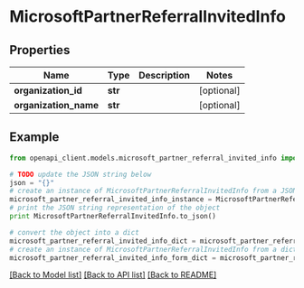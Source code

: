 # MicrosoftPartnerReferralInvitedInfo


## Properties
Name | Type | Description | Notes
------------ | ------------- | ------------- | -------------
**organization_id** | **str** |  | [optional] 
**organization_name** | **str** |  | [optional] 

## Example

```python
from openapi_client.models.microsoft_partner_referral_invited_info import MicrosoftPartnerReferralInvitedInfo

# TODO update the JSON string below
json = "{}"
# create an instance of MicrosoftPartnerReferralInvitedInfo from a JSON string
microsoft_partner_referral_invited_info_instance = MicrosoftPartnerReferralInvitedInfo.from_json(json)
# print the JSON string representation of the object
print MicrosoftPartnerReferralInvitedInfo.to_json()

# convert the object into a dict
microsoft_partner_referral_invited_info_dict = microsoft_partner_referral_invited_info_instance.to_dict()
# create an instance of MicrosoftPartnerReferralInvitedInfo from a dict
microsoft_partner_referral_invited_info_form_dict = microsoft_partner_referral_invited_info.from_dict(microsoft_partner_referral_invited_info_dict)
```
[[Back to Model list]](../README.md#documentation-for-models) [[Back to API list]](../README.md#documentation-for-api-endpoints) [[Back to README]](../README.md)


